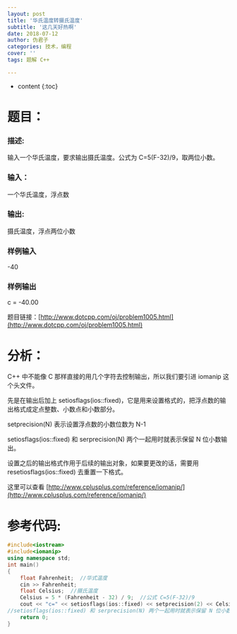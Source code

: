 ```yaml
---
layout: post
title: '华氏温度转摄氏温度'
subtitle: '这几天好热啊'
date: 2018-07-12
author: 伪君子
categories: 技术，编程
cover: ''
tags: 题解 C++

---
```


* content
{:toc}
#  题目：
###  描述:
输入一个华氏温度，要求输出摄氏温度。公式为 C=5(F-32)/9，取两位小数。
###  输入：
一个华氏温度，浮点数
###  输出:
摄氏温度，浮点两位小数
###  样例输入
-40
###  样例输出
c = -40.00

题目链接：[http://www.dotcpp.com/oj/problem1005.html](http://www.dotcpp.com/oj/problem1005.html)

#  分析：
C++ 中不能像 C 那样直接的用几个字符去控制输出，所以我们要引进 iomanip 这个头文件。

先是在输出后加上 setiosflags(ios::fixed)，它是用来设置格式的，把浮点数的输出格式成定点整数、小数点和小数部分。

setprecision(N) 表示设置浮点数的小数位数为 N-1

setiosflags(ios::fixed) 和 serprecision(N) 两个一起用时就表示保留 N 位小数输出。

设置之后的输出格式作用于后续的输出对象，如果要更改的话，需要用 resetiosflags(ios::fixed) 去重置一下格式。

这里可以查看 [http://www.cplusplus.com/reference/iomanip/](http://www.cplusplus.com/reference/iomanip/)

#  参考代码:
```C++
#include<iostream>
#include<iomanip> 
using namespace std;
int main()
{
	float Fahrenheit;  //华式温度
	cin >> Fahrenheit;
	float Celsius;  //摄氏温度
	Celsius = 5 * (Fahrenheit - 32) / 9;  //公式 C=5(F-32)/9
	cout << "c=" << setiosflags(ios::fixed) << setprecision(2) << Celsius << endl;
//setiosflags(ios::fixed) 和 serprecision(N) 两个一起用时就表示保留 N 位小数输出
	return 0;
}
```
